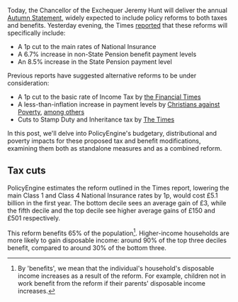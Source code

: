 Today, the Chancellor of the Exchequer Jeremy Hunt will deliver the annual [Autumn Statement](https://commonslibrary.parliament.uk/what-is-the-autumn-statement/), widely expected to include policy reforms to both taxes and benefits. Yesterday evening, the Times [reported](https://www.thetimes.co.uk/article/national-living-wage-rise-jeremy-hunt-autumn-statement-j9f0pssxw) that these reforms will specifically include:

* A 1p cut to the main rates of National Insurance
* A 6.7% increase in non-State Pension benefit payment levels
* An 8.5% increase in the State Pension payment level

Previous reports have suggested alternative reforms to be under consideration:

* A 1p cut to the basic rate of Income Tax by [the Financial Times](https://www.ft.com/content/aafea716-30d5-4518-98fe-169f6995173e)
* A less-than-inflation increase in payment levels by [Christians against Poverty](https://capuk.org/news-and-blog/what-will-be-in-the-autumn-statement), [among others](https://www.theguardian.com/society/2023/nov/15/jeremy-hunt-urged-not-to-use-sharp-fall-in-inflation-to-squeeze-benefits)
* Cuts to Stamp Duty and Inheritance tax by [The Times](https://www.thetimes.co.uk/article/autumn-statement-2023-predictions-jeremy-hunt-budget-tax-cuts-03sms6x82)

In this post, we'll delve into PolicyEngine's budgetary, distributional and poverty impacts for these proposed tax and benefit modifications, examining them both as standalone measures and as a combined reform.


## Tax cuts

PolicyEngine estimates the reform outlined in the Times report, lowering the main Class 1 and Class 4 National Insurance rates by 1p, would cost £5.1 billion in the first year. The bottom decile sees an average gain of £3, while the fifth decile and the top decile see higher average gains of £150 and £501 respectively.

This reform benefits 65% of the population[^1]. Higher-income households are more likely to gain disposable income: around 90% of the top three deciles benefit, compared to around 30% of the bottom three.

[^1]: By 'benefits', we mean that the individual's household's disposable income increases as a result of the reform. For example, children not in work benefit from the reform if their parents' disposable income increases.